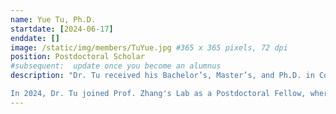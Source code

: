 ```yaml
---
name: Yue Tu, Ph.D.
startdate: [2024-06-17]
enddate: []
image: /static/img/members/TuYue.jpg #365 x 365 pixels, 72 dpi
position: Postdoctoral Scholar
#subsequent:  update once you become an alumnus
description: "Dr. Tu received his Bachelor’s, Master’s, and Ph.D. in Computer Application Technology from Northeastern University, under the supervision of Prof. QIAO Jianzhong and Prof. LIN Shukuan. His primary research interests include medical image analysis, computer-aided diagnosis, Magnetic Resonance Imaging, and neuroscience. 

In 2024, Dr. Tu joined Prof. Zhang's Lab as a Postdoctoral Fellow, where he is currently engaged in research focusing on the analysis of MRI images related to depression, disease diagnosis, and the neurological mechanisms underlying diseases. His work aims to advance our understanding and treatment approaches for mental health disorders through innovative imaging technologies and analytical methodologies."
---
```

